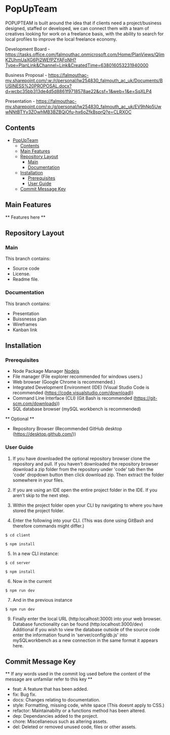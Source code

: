 # PopUpTeam

POPUPTEAM is built around the idea that if clients need a project/business designed, staffed or developed, we can connect them with a team of creatives looking for work on a freelance basis, with the ability to search for local profiles to improve the local freelance economy.

Development Board - https://tasks.office.com/falmouthac.onmicrosoft.com/Home/PlanViews/QljmKZUhmUaXG6Pi2WEfPZYAFoNH?Type=PlanLink&Channel=Link&CreatedTime=638016053231940000

Business Proposal - https://falmouthac-my.sharepoint.com/:w:/r/personal/lw254830_falmouth_ac_uk/Documents/BUSINESS%20PROPOSAL.docx?d=wcbc35bb313de4d5d8861f9718578ae22&csf=1&web=1&e=SqXLP4

Presentation - https://falmouthac-my.sharepoint.com/:p:/g/personal/lw254830_falmouth_ac_uk/EV9hNp5UwwNNtBTYv3ZOwhMB3BZBQjOfu-hx6oZfkBsprQ?e=CLRXOC

## Contents

- [PopUpTeam](#popupteam)
  - [Contents](#contents)
  - [Main Features](#main-features)
  - [Repository Layout](#repository-layout)
    - [Main](#main)
    - [Documentation](#documentation)
  - [Installation](#installation)
    - [Prerequisites](#prerequisites)
    - [User Guide](#user-guide)
  - [Commit Message Key](#commit-message-key)


## Main Features

** Features here **

## Repository Layout

### Main

This branch contains:

- Source code
- License.
- Readme file.

### Documentation

This branch contains:

- Presentation
- Buissnesss plan
- Wireframes
- Kanban link

## Installation

### Prerequisites

- Node Package Manager [Nodejs](https://nodejs.org/en/download/)
- File manager (File explorer recommended for windows users.)
- Web browser (Google Chrome is recommended.)
- Integrated Development Environment (IDE) (Visual Studio Code is recommended (https://code.visualstudio.com/download))
- Command Line Interface (CLI) (Git Bash is recommended (https://git-scm.com/downloads))
- SQL database browser (mySQL workbench is recommended)

** Optional **

- Repository Browser (Recommended GitHub desktop (https://desktop.github.com/))

### User Guide

1. If you have downloaded the optional repository browser clone the repository and pull.
If you haven’t downloaded the repository browser download a zip folder from the repository under 'code' tab then the 'code' dropdown button then click download zip.
Then extract the folder somewhere in your files.

2. If you are using an IDE open the entire project folder in the IDE. If you aren’t skip to the next step.

3. Within the project folder open your CLI by navigating to where you have stored the project folder.

4. Enter the following into your CLI. (This was done using GitBash and therefore commands might differ.)

`$ cd client`

`$ npm install`

5. In a new CLI instance:

`$ cd server`

`$ npm install`

6. Now in the current

`$ npm run dev`

7. And in the previous instance

`$ npm run dev`

9. Finally enter the local URL (http:localhost:3000) into your web browser. Database functionality can be found (http:localhost:3000/dev)
Additional if you wish to view the database outside of the source code enter the information found in 'server/config/db.js' into mySQLworkbench as a new connection in the same format it appears here.

## Commit Message Key

** If any words used in the commit log used before the content of the message are unfamilar refer to this key **

- feat: A feature that has been added.
- fix: Bug fix.
- docs: Changes relating to documentation.
- style: Formatting, missing code, white space (This doesnt apply to CSS.)
- refactor: Maintainabilty or a functions method has been altered.
- dep: Dependancies added to the project.
- chore: Miscellaneous such as altering assets.
- del: Deleted or removed unused code, files or other assets.

